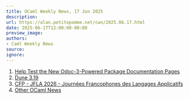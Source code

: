 ```yaml
---
title: OCaml Weekly News, 17 Jun 2025
description:
url: https://alan.petitepomme.net/cwn/2025.06.17.html
date: 2025-06-17T12:00:00-00:00
preview_image:
authors:
- Caml Weekly News
source:
ignore:
---
```


<ol><li><a href="https://alan.petitepomme.net/cwn/2025.06.17.html#1">Help Test the New Odoc-3-Powered Package Documentation Pages</a></li><li><a href="https://alan.petitepomme.net/cwn/2025.06.17.html#2">Dune 3.19</a></li><li><a href="https://alan.petitepomme.net/cwn/2025.06.17.html#3">CFP - JFLA 2026 - Journées Francophones des Langages Applicatifs</a></li><li><a href="https://alan.petitepomme.net/cwn/2025.06.17.html#4">Other OCaml News</a></li></ol>
